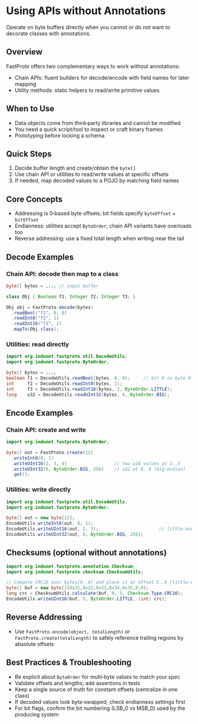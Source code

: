 # Using APIs without Annotations

Operate on byte buffers directly when you cannot or do not want to decorate classes with annotations.

## Overview

FastProto offers two complementary ways to work without annotations:
- Chain APIs: fluent builders for decode/encode with field names for later mapping
- Utility methods: static helpers to read/write primitive values

## When to Use
- Data objects come from third‑party libraries and cannot be modified
- You need a quick script/tool to inspect or craft binary frames
- Prototyping before locking a schema

## Quick Steps
1. Decide buffer length and create/obtain the `byte[]`
2. Use chain API or utilities to read/write values at specific offsets
3. If needed, map decoded values to a POJO by matching field names

## Core Concepts
- Addressing is 0‑based byte offsets; bit fields specify `byteOffset` + `bitOffset`
- Endianness: utilities accept `ByteOrder`; chain API variants have overloads too
- Reverse addressing: use a fixed total length when writing near the tail

## Decode Examples

### Chain API: decode then map to a class
```java
byte[] bytes = ...; // input buffer

class Obj { Boolean f1; Integer f2; Integer f3; }

Obj obj = FastProto.decode(bytes)
  .readBool("f1", 0, 0)
  .readInt8("f2", 1)
  .readInt16("f3", 2)
  .mapTo(Obj.class);
```

### Utilities: read directly
```java
import org.indunet.fastproto.util.DecodeUtils;
import org.indunet.fastproto.ByteOrder;

byte[] bytes = ...;
boolean f1 = DecodeUtils.readBool(bytes, 0, 0);     // bit 0 in byte 0
int     f2 = DecodeUtils.readInt8(bytes, 1);
int     f3 = DecodeUtils.readInt16(bytes, 2, ByteOrder.LITTLE);
long    u32 = DecodeUtils.readUInt32(bytes, 4, ByteOrder.BIG);
```

## Encode Examples

### Chain API: create and write
```java
import org.indunet.fastproto.ByteOrder;

byte[] out = FastProto.create(12)
  .writeInt8(0, 1)
  .writeUInt16(2, 3, 4)                  // two u16 values at 2..5
  .writeUInt32(6, ByteOrder.BIG, 256)    // u32 at 6..9 (big‑endian)
  .get();
```

### Utilities: write directly
```java
import org.indunet.fastproto.util.EncodeUtils;
import org.indunet.fastproto.ByteOrder;

byte[] out = new byte[12];
EncodeUtils.writeInt8(out, 0, 1);
EncodeUtils.writeUInt16(out, 2, 3);                       // little‑endian default
EncodeUtils.writeUInt32(out, 6, ByteOrder.BIG, 256);
```

## Checksums (optional without annotations)
```java
import org.indunet.fastproto.annotation.Checksum;
import org.indunet.fastproto.checksum.ChecksumUtils;

// Compute CRC16 over bytes[0..4] and place it at offset 5..6 (little‑endian) manually
byte[] buf = new byte[]{0x31,0x32,0x33,0x34,0x35,0,0};
long crc = ChecksumUtils.calculate(buf, 0, 5, Checksum.Type.CRC16);
EncodeUtils.writeUInt16(buf, 5, ByteOrder.LITTLE, (int) crc);
```

## Reverse Addressing
- Use `FastProto.encode(object, totalLength)` or `FastProto.create(totalLength)` to safely reference trailing regions by absolute offsets

## Best Practices & Troubleshooting
- Be explicit about `ByteOrder` for multi‑byte values to match your spec
- Validate offsets and lengths; add assertions in tests
- Keep a single source of truth for constant offsets (centralize in one class)
- If decoded values look byte‑swapped, check endianness settings first
- For bit flags, confirm the bit numbering (LSB_0 vs MSB_0) used by the producing system
